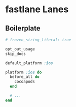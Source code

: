 # fastlane Lanes

## Boilerplate

```rb
# frozen_string_literal: true

opt_out_usage
skip_docs

default_platform :ios

platform :ios do
  before_all do
    cocoapods
  end

  # ...
end
```

<!--
upload_to_testflight(
  changelog: 'external!',
  distribute_external: true,
  notify_external_testers: true,
  groups: [
    'External'
  ],
)
-->
